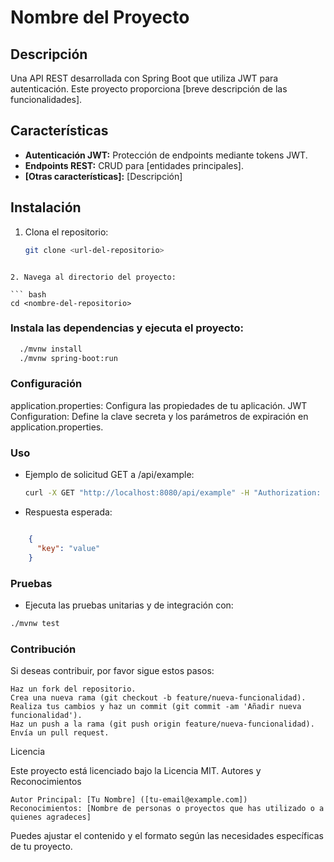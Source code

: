 # Nombre del Proyecto

## Descripción
Una API REST desarrollada con Spring Boot que utiliza JWT para autenticación. Este proyecto proporciona [breve descripción de las funcionalidades].

## Características
- **Autenticación JWT:** Protección de endpoints mediante tokens JWT.
- **Endpoints REST:** CRUD para [entidades principales].
- **[Otras características]:** [Descripción]

## Instalación
1. Clona el repositorio:
   ```bash
   git clone <url-del-repositorio>
  ```

2. Navega al directorio del proyecto:

``` bash
  cd <nombre-del-repositorio>
```

### Instala las dependencias y ejecuta el proyecto:

  ``` bash
    ./mvnw install
    ./mvnw spring-boot:run
  ```

### Configuración
application.properties: Configura las propiedades de tu aplicación.
JWT Configuration: Define la clave secreta y los parámetros de expiración en application.properties.

### Uso
* Ejemplo de solicitud GET a /api/example:

  ```bash
  curl -X GET "http://localhost:8080/api/example" -H "Authorization: Bearer <token>"
  ```

* Respuesta esperada:

```json

    {
      "key": "value"
    }
```

### Pruebas

* Ejecuta las pruebas unitarias y de integración con:

 ```bash
./mvnw test
```

### Contribución

Si deseas contribuir, por favor sigue estos pasos:

    Haz un fork del repositorio.
    Crea una nueva rama (git checkout -b feature/nueva-funcionalidad).
    Realiza tus cambios y haz un commit (git commit -am 'Añadir nueva funcionalidad').
    Haz un push a la rama (git push origin feature/nueva-funcionalidad).
    Envía un pull request.

Licencia

Este proyecto está licenciado bajo la Licencia MIT.
Autores y Reconocimientos

    Autor Principal: [Tu Nombre] ([tu-email@example.com])
    Reconocimientos: [Nombre de personas o proyectos que has utilizado o a quienes agradeces]



Puedes ajustar el contenido y el formato según las necesidades específicas de tu proyecto.
